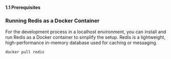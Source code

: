 **1.1 Prerequisites**

### Running Redis as a Docker Container

For the development process in a localhost environment, you can install and run Redis as a Docker container to simplify the setup. Redis is a lightweight, high-performance in-memory database used for caching or messaging.

```sh
docker pull redis
